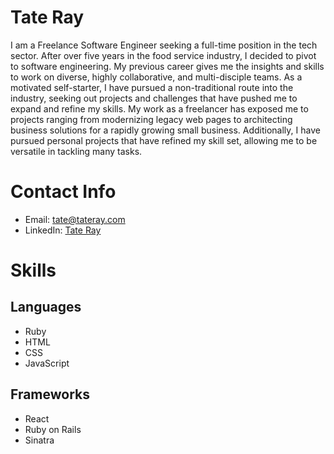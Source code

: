 # Tate Ray
I am a Freelance Software Engineer seeking a full-time position in the tech sector. After over five years in the food service industry, I decided to pivot to software engineering. My previous career gives me the insights and skills to work on diverse, highly collaborative, and multi-disciple teams. As a motivated self-starter, I have pursued a non-traditional route into the industry, seeking out projects and challenges that have pushed me to expand and refine my skills. My work as a freelancer has exposed me to projects ranging from modernizing legacy web pages to architecting business solutions for a rapidly growing small business.  Additionally, I have pursued personal projects that have refined my skill set, allowing me to be versatile in tackling many tasks.

# Contact Info

 - Email: tate@tateray.com
 - LinkedIn: [Tate Ray](https://www.linkedin.com/in/tateray/) 
 
 # Skills
 
 
 
 ## Languages
 - Ruby
 - HTML
 - CSS
 - JavaScript
 
 ## Frameworks
- React
- Ruby on Rails
- Sinatra
